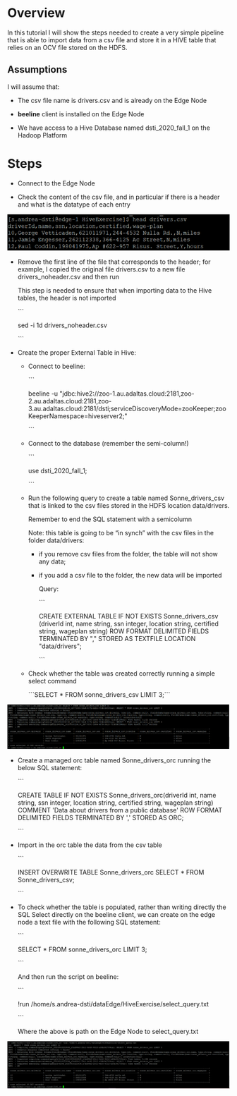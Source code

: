 # Overview

In this tutorial I will show the steps needed to create a very simple
pipeline that is able to import data from a csv file and store it in a
HIVE table that relies on an OCV file stored on the HDFS.

## Assumptions

I will assume that:

  - The csv file name is drivers.csv and is already on the Edge Node

  - **beeline** client is installed on the Edge Node

  - We have access to a Hive Database named dsti\_2020\_fall\_1 on the Hadoop
    Platform

# Steps

  - Connect to the Edge Node

  - Check the content of the csv file, and in
    particular if there is a header and what is the datatype of each
    entry

![](.//media/image1.png)

  - Remove the first line of the file that corresponds to the header;
    for example, I copied the original file drivers.csv to a new file
    drivers\_noheader.csv and then run
    
    This step is needed to ensure that when importing data to the Hive
    tables, the header is not imported
    
    \`\`\`
    
    sed -i 1d drivers\_noheader.csv
    
    \`\`\`

  - Create the proper External Table in Hive:
    
      - Connect to beeline:
        
        \`\`\`
        
        beeline -u
        "jdbc:hive2://zoo-1.au.adaltas.cloud:2181,zoo-2.au.adaltas.cloud:2181,zoo-3.au.adaltas.cloud:2181/dsti;serviceDiscoveryMode=zooKeeper;zooKeeperNamespace=hiveserver2;"
        
        \`\`\`
    
      - Connect to the database (remember the semi-column\!)
        
        \`\`\`
        
        use dsti\_2020\_fall\_1;
        
        \`\`\`
    
      - Run the following query to create a table named
        Sonne\_drivers\_csv that is linked to the csv files stored in
        the HDFS location data/drivers.
        
        Remember to end the SQL statement with a semicolumn
        
        Note: this table is going to be “in synch” with the csv files in
        the folder data/drivers:
        
          - if you remove csv files from the folder, the table will not
            show any data;
        
          - if you add a csv file to the folder, the new data will be
            imported
            
            Query:
            
            \`\`\`
            
            CREATE EXTERNAL TABLE IF NOT EXISTS Sonne\_drivers\_csv
            (driverId int, name string, ssn integer, location string,
            certified string, wageplan string) ROW FORMAT DELIMITED
            FIELDS TERMINATED BY "," STORED AS TEXTFILE LOCATION
            "data/drivers";
            
            \`\`\`
    
      - Check whether the table was created correctly running a simple
        select command
        
        \`\`\`SELECT \* FROM sonne\_drivers\_csv LIMIT 3;\`\`\`

![](.//media/image2.png)

  - Create a managed orc table named Sonne\_drivers\_orc running the
    below SQL statement:
    
    \`\`\`
    
    CREATE TABLE IF NOT EXISTS Sonne\_drivers\_orc(driverId int, name
    string, ssn integer, location string, certified string, wageplan
    string) COMMENT 'Data about drivers from a public database' ROW
    FORMAT DELIMITED FIELDS TERMINATED BY ',' STORED AS ORC;
    
    \`\`\`

  - Import in the orc table the data from the csv table
    
    \`\`\`
    
    INSERT OVERWRITE TABLE Sonne\_drivers\_orc SELECT \* FROM
    Sonne\_drivers\_csv;
    
    \`\`\`

  - To check whether the table is populated, rather than writing
    directly the SQL Select directly on the beeline client, we can
    create on the edge node a text file with the following SQL
    statement:
    
    \`\`\`
    
    SELECT \* FROM sonne\_drivers\_orc LIMIT 3;
    
    \`\`\`
    
    And then run the script on beeline:
    
    \`\`\`
    
    \!run /home/s.andrea-dsti/dataEdge/HiveExercise/select\_query.txt
    
    \`\`\`
    
    Where the above is path on the Edge Node to select\_query.txt

![](.//media/image3.png)
